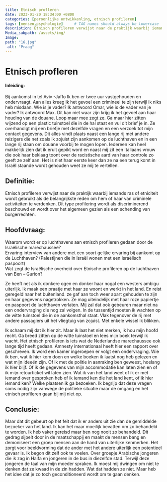 ```yaml
---
title: Etnisch profleren 
date: 2023-01-20 18:34:00 +0800
categories: [peroonlijke ontwikkenling, etnisch profileren]
tags: [mensen,psychologie]     # TAG names should always be lowercase
description: Etnisch profileren verwijst naar de praktijk waarbij iemands ras of etniciteit wordt gebruikt als de belangrijkste reden om hem of haar van criminele activiteiten te verdenken. Dit type profilering wordt als discriminerend beschouwd en wordt over het algemeen gezien als een schending van burgerrechten.
Media_subpath: /assets/img/
Image:
path: "16.jpg"
 alt: "Praag"
---
```

 
# Etnisch profleren 

#### Inleiding:
Bij aankomst in tel Aviv -Jaffo Ik ben er twee uur vastgehouden en ondervraagt. Aan alles kreeg ik het gevoel een crimineel te zijn terwijl ik niks heb misdaan. Wie is je vader? Ik antwoord Omar, wie is de vader van je vader? Ik antwoord Max. Dit kan niet waar zijn krijg ik het gevoel aan haar houding van de douane. Loop maar mee zegt ze. Ga maar hier zitten wijzend op een plastic tuinstoel die in de hal staat en vul dit brief je in. Ze overhandigt mij een briefje met dezelfde vragen en een verzoek tot mijn contact gegevens.  Dit alles vindt plaats naast een lange rij met andere reizigers die net zoals ik zojuist zijn aankomen op de luchthaven en in een lange rij staan om douane voorbij  te mogen lopen. Iedereen kan heel makkelijk zien dat ik eruit gepikt word en naast mij zit een Italiaans vrouw die ook haar beklaag toont over de racistische aard van haar controle zo geeft ze zelf aan. Het is niet haar eerste keer dan ze na een terug komt in Israël staande wordt gehouden weet ze mij te vertellen.   

## Definitie:  
Etnisch profileren verwijst naar de praktijk waarbij iemands ras of etniciteit wordt gebruikt als de belangrijkste reden om hem of haar van criminele activiteiten te verdenken. Dit type profilering wordt als discriminerend beschouwd en wordt over het algemeen gezien als een schending van burgerrechten.   

## Hoofdvraag:  
Waarom wordt er op luchthavens aan etnisch profileren gedaan door de Israëlische marechaussee?   
Ervaring  interview van andere met een soort gelijke ervaring bij aankomt op de Luchthaven?  (Palestijnen die in Israël wonen met een Israëlisch paspoort)  
Wat zegt de Israëlische overheid over Etnische profileren op de luchthaven van Ben – Gurion?  

 Ze heeft net als ik donkere ogen en donker haar nogal een westers ambigu uiterlijk. Ik maak een praatje met haar ze woont en werkt in het land. En reist geregeld naar het buitenland.   ze gaf aan toch weer apart gehouden te zijn en haar gegevens nagetrokken. Ze mag uiteindelijk met haar roze papiertje en paspoort de luchthaven verlaten. Mij zal dat ook gebeuren maar niet na een ondervraging die nog zal volgen. In de tussentijd moeten ik wachten op de witte tuinstoel die in de aankomsthal staat.  Vlak tegenover de rij met andere passagiers uit het vliegtuig van zojuist. Met enkele wissel ik blikken.  

Ik schaam mij dat ik hier zit. Maar ik laat het niet merken, ik hou mijn hoofd recht. Ga breed zitten op de witte tuinstoel en lees mijn boek terwijl ik wacht. Het etnisch profileren is iets wat de Nederlandse marechaussee ook lange tijd heeft gedaan. Amnesty internationaal heeft hier een rapport over geschreven. Ik word een kamer ingeroepen er volgt een ondervraging. Wie ik ben, wat ik hier kom doen en welke boeken ik laatst nog heb gelezen en wat mijn ideeën zijn. Of ik met de politie in aanraking ben geweest, hoelang ik hier blijf. Of ik de gegevens van mijn accommodatie kan laten zien en of ik mijn retourticket wil laten zien. Wat ik van het land weet of ik er met iemand over gesproken heb of ik iemand ken die het land kent, of ik hier iemand ken? Welke plaatsen ik ga bezoeken. Ik begrijp dat deze vragen soms nodig zijn vanwege de politieke situatie maar de omgang en het etnisch profileren gaan bij mij niet op.  

## Conclusie:  
Maar dat dit gebeurt op het feit dat ik er anders uit zie dan de gemiddelde bezoeker van het land. Ik kan het maar moeilijk bevatten om zo behandeld te worden. Ik heb vaker gereisd maar ben nog nooit zo behandeld. Dit gedrag sijpelt door in de maatschappij en maakt de mensen bang en demoniseert een groep mensen aan de hand van uiterlijke kenmerken. Het zorgt voor beeldvorming dat de ander met het andere uiterlijk een potentieel gevaar is. Ik begon dit zelf ook te voelen. Over groepje Arabische jongeren die ik zag in Haifa en jongeren in de bus in diezelfde stad. Terwijl deze jongeren de taal van mijn moeder spraken. Ik moest mij dwingen om niet te denken dat ze kwaad in de zin hadden. Wat dat hadden ze niet. Maar heb het idee dat je zo toch geconditioneerd wordt om te gaan denken.  

